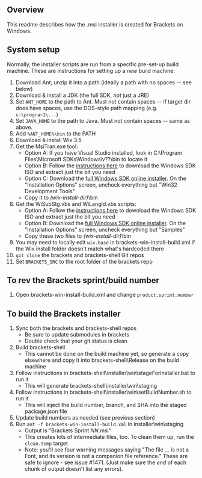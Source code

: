 ## Overview
This readme describes how the .msi installer is created for Brackets on Windows.


## System setup
Normally, the installer scripts are run from a specific pre-set-up build machine. These are instructions for setting up a _new_ build machine:

1. Download Ant; unzip it into a path (ideally a path with no spaces -- see below)
2. Download & install a JDK (the full SDK, _not_ just a JRE)
3. Set `ANT_HOME` to the path to Ant. Must not contain spaces -- if target dir does have spaces, use the DOS-style path mapping (e.g. `c:\progra~1\...`)
4. Set `JAVA_HOME` to the path to Java. Must not contain spaces -- same as above.
5. Add `%ANT_HOME%\bin` to the PATH
6. Download & install Wix 3.5
7. Get the MsiTran.exe tool:
    * Option A: If you have Visual Studio installed, look in C:\Program Files\Microsoft SDKs\Windows\v??\bin to locate it
    * Option B: Follow the [instructions here](http://www.geektieguy.com/2010/03/13/create-a-multi-lingual-multi-language-msi-using-wix-and-custom-build-scripts/) to
      download the Windows SDK ISO and extract just the bit you need
    * Option C: Download the [full Windows SDK online installer](http://www.microsoft.com/en-us/download/details.aspx?id=3138). On
       the "Installation Options" screen, uncheck everything but "Win32 Development Tools"
    * Copy it to _(wix-install-dir)_\bin
8. Get the WiSubStg.vbs and WiLangId.vbs scripts:
    * Option A: Follow the [instructions here](http://www.geektieguy.com/2010/03/13/create-a-multi-lingual-multi-language-msi-using-wix-and-custom-build-scripts/) to
      download the Windows SDK ISO and extract just the bit you need
    * Option B: Download the [full Windows SDK online installer](http://www.microsoft.com/en-us/download/details.aspx?id=3138). On
      the "Installation Options" screen, uncheck everything but "Samples"
    * Copy these two files to _(wix-install-dir)_\bin
9. You may need to locally edit `wix.base` in brackets-win-install-build.xml if the Wix install folder doesn't match what's hardcoded there
10. `git clone` the brackets and brackets-shell Git repos
11. Set `BRACKETS_SRC` to the root folder of the brackets repo


## To rev the Brackets sprint/build number
1. Open brackets-win-install-build.xml and change `product.sprint.number`


## To build the Brackets installer
1. Sync both the brackets and brackets-shell repos
    * Be sure to update submodules in brackets
    * Double check that your git status is clean
2. Build brackets-shell
    * This cannot be done on the build machine yet, so generate a copy elsewhere and copy it into brackets-shell\Release
      on the build machine
3. Follow instructions in brackets-shell\installer\win\stageForInstaller.bat to run it
    * This will generate brackets-shell\installer\win\staging
4. Follow instructions in brackets-shell\installer\win\setBuildNumber.sh to run it
    * This will inject the build number, branch, and SHA into the staged package.json file
5. Update build numbers as needed (see previous section)
6. Run `ant -f brackets-win-install-build.xml` in installer\win\staging
    * Output is "Brackets Sprint _NN_.msi"
    * This creates lots of intermediate files, too. To clean them up, run the `clean.temp` target
    * Note: you'll see four warning messages saying "The file ... is not a Font, and its version is not a companion file
      reference." These are safe to ignore - see issue #1471.
      (Just make sure the *end* of each chunk of output doesn't list any errors).
